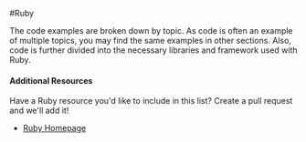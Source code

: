 #Ruby

The code examples are broken down by topic. As code is often an example of multiple topics, you may find the same examples in other sections. Also, code is further divided into the necessary libraries and framework used with Ruby.

#### Additional Resources
Have a Ruby resource you'd like to include in this list? Create a pull request and we'll add it!

* [Ruby Homepage](https://www.ruby-lang.org/en/)
